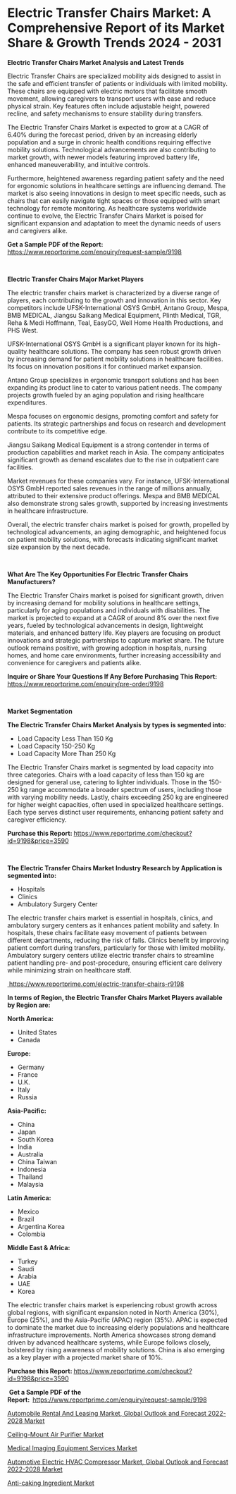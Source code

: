 <p><h1>Electric Transfer Chairs Market: A Comprehensive Report of its Market Share & Growth Trends 2024 - 2031</h1></p><p><strong>Electric Transfer Chairs Market Analysis and Latest Trends</strong></p>
<p><p>Electric Transfer Chairs are specialized mobility aids designed to assist in the safe and efficient transfer of patients or individuals with limited mobility. These chairs are equipped with electric motors that facilitate smooth movement, allowing caregivers to transport users with ease and reduce physical strain. Key features often include adjustable height, powered recline, and safety mechanisms to ensure stability during transfers.</p><p>The Electric Transfer Chairs Market is expected to grow at a CAGR of 6.40% during the forecast period, driven by an increasing elderly population and a surge in chronic health conditions requiring effective mobility solutions. Technological advancements are also contributing to market growth, with newer models featuring improved battery life, enhanced maneuverability, and intuitive controls. </p><p>Furthermore, heightened awareness regarding patient safety and the need for ergonomic solutions in healthcare settings are influencing demand. The market is also seeing innovations in design to meet specific needs, such as chairs that can easily navigate tight spaces or those equipped with smart technology for remote monitoring. As healthcare systems worldwide continue to evolve, the Electric Transfer Chairs Market is poised for significant expansion and adaptation to meet the dynamic needs of users and caregivers alike.</p></p>
<p><strong>Get a Sample PDF of the Report:&nbsp;</strong> <a href="https://www.reportprime.com/enquiry/request-sample/9198">https://www.reportprime.com/enquiry/request-sample/9198</a></p>
<p>&nbsp;</p>
<p><strong>Electric Transfer Chairs Major Market Players</strong></p>
<p><p>The electric transfer chairs market is characterized by a diverse range of players, each contributing to the growth and innovation in this sector. Key competitors include UFSK-International OSYS GmbH, Antano Group, Mespa, BMB MEDICAL, Jiangsu Saikang Medical Equipment, Plinth Medical, TGR, Reha & Medi Hoffmann, Teal, EasyGO, Well Home Health Productions, and PHS West.</p><p>UFSK-International OSYS GmbH is a significant player known for its high-quality healthcare solutions. The company has seen robust growth driven by increasing demand for patient mobility solutions in healthcare facilities. Its focus on innovation positions it for continued market expansion.</p><p>Antano Group specializes in ergonomic transport solutions and has been expanding its product line to cater to various patient needs. The company projects growth fueled by an aging population and rising healthcare expenditures.</p><p>Mespa focuses on ergonomic designs, promoting comfort and safety for patients. Its strategic partnerships and focus on research and development contribute to its competitive edge. </p><p>Jiangsu Saikang Medical Equipment is a strong contender in terms of production capabilities and market reach in Asia. The company anticipates significant growth as demand escalates due to the rise in outpatient care facilities.</p><p>Market revenues for these companies vary. For instance, UFSK-International OSYS GmbH reported sales revenues in the range of millions annually, attributed to their extensive product offerings. Mespa and BMB MEDICAL also demonstrate strong sales growth, supported by increasing investments in healthcare infrastructure.</p><p>Overall, the electric transfer chairs market is poised for growth, propelled by technological advancements, an aging demographic, and heightened focus on patient mobility solutions, with forecasts indicating significant market size expansion by the next decade.</p></p>
<p>&nbsp;</p>
<p><strong>What Are The Key Opportunities For Electric Transfer Chairs Manufacturers?</strong></p>
<p><p>The Electric Transfer Chairs market is poised for significant growth, driven by increasing demand for mobility solutions in healthcare settings, particularly for aging populations and individuals with disabilities. The market is projected to expand at a CAGR of around 8% over the next five years, fueled by technological advancements in design, lightweight materials, and enhanced battery life. Key players are focusing on product innovations and strategic partnerships to capture market share. The future outlook remains positive, with growing adoption in hospitals, nursing homes, and home care environments, further increasing accessibility and convenience for caregivers and patients alike.</p></p>
<p><strong>Inquire or Share Your Questions If Any Before Purchasing This Report:</strong> <a href="https://www.reportprime.com/enquiry/pre-order/9198">https://www.reportprime.com/enquiry/pre-order/9198</a></p>
<p>&nbsp;</p>
<p><strong>Market Segmentation</strong></p>
<p><strong>The Electric Transfer Chairs Market Analysis by types is segmented into:</strong></p>
<p><ul><li>Load Capacity Less Than 150 Kg</li><li>Load Capacity 150-250 Kg</li><li>Load Capacity More Than 250 Kg</li></ul></p>
<p><p>The Electric Transfer Chairs market is segmented by load capacity into three categories. Chairs with a load capacity of less than 150 kg are designed for general use, catering to lighter individuals. Those in the 150-250 kg range accommodate a broader spectrum of users, including those with varying mobility needs. Lastly, chairs exceeding 250 kg are engineered for higher weight capacities, often used in specialized healthcare settings. Each type serves distinct user requirements, enhancing patient safety and caregiver efficiency.</p></p>
<p><strong>Purchase this Report:&nbsp;</strong><a href="https://www.reportprime.com/checkout?id=9198&price=3590">https://www.reportprime.com/checkout?id=9198&price=3590</a></p>
<p>&nbsp;</p>
<p><strong>The Electric Transfer Chairs Market Industry Research by Application is segmented into:</strong></p>
<p><ul><li>Hospitals</li><li>Clinics</li><li>Ambulatory Surgery Center</li></ul></p>
<p><p>The electric transfer chairs market is essential in hospitals, clinics, and ambulatory surgery centers as it enhances patient mobility and safety. In hospitals, these chairs facilitate easy movement of patients between different departments, reducing the risk of falls. Clinics benefit by improving patient comfort during transfers, particularly for those with limited mobility. Ambulatory surgery centers utilize electric transfer chairs to streamline patient handling pre- and post-procedure, ensuring efficient care delivery while minimizing strain on healthcare staff.</p></p>
<p><a href="https://www.reportprime.com/electric-transfer-chairs-r9198">&nbsp;https://www.reportprime.com/electric-transfer-chairs-r9198</a></p>
<p><strong>In terms of Region, the Electric Transfer Chairs Market Players available by Region are:</strong></p>
<p>
    <p> <strong> North America: </strong>
        <ul>
            <li>United States</li>
            <li>Canada</li>
        </ul>
        </p> 
    <p> <strong> Europe: </strong>
        <ul>
            <li>Germany</li>
            <li>France</li>
            <li>U.K.</li>
            <li>Italy</li>
            <li>Russia</li>
        </ul>
        </p> 
    <p> <strong> Asia-Pacific: </strong>
        <ul>
            <li>China</li>
            <li>Japan</li>
            <li>South Korea</li>
            <li>India</li>
            <li>Australia</li>
            <li>China Taiwan</li>
            <li>Indonesia</li>
            <li>Thailand</li>
            <li>Malaysia</li>
        </ul>
        </p> 
    <p> <strong> Latin America: </strong>
        <ul>
            <li>Mexico</li>
            <li>Brazil</li>
            <li>Argentina Korea</li>
            <li>Colombia</li>
        </ul>
        </p> 
    <p> <strong> Middle East & Africa: </strong>
        <ul>
            <li>Turkey</li>
            <li>Saudi</li>
            <li>Arabia</li>
            <li>UAE</li>
            <li>Korea</li>
        </ul>
    </p>
    </p>
<p><p>The electric transfer chairs market is experiencing robust growth across global regions, with significant expansion noted in North America (30%), Europe (25%), and the Asia-Pacific (APAC) region (35%). APAC is expected to dominate the market due to increasing elderly populations and healthcare infrastructure improvements. North America showcases strong demand driven by advanced healthcare systems, while Europe follows closely, bolstered by rising awareness of mobility solutions. China is also emerging as a key player with a projected market share of 10%.</p></p>
<p><strong>Purchase this Report: </strong><a href="https://www.reportprime.com/checkout?id=9198&price=3590">https://www.reportprime.com/checkout?id=9198&price=3590</a></p>
<p>&nbsp;<strong>Get a Sample PDF of the Report:&nbsp;&nbsp;</strong><a href="https://www.reportprime.com/enquiry/request-sample/9198">https://www.reportprime.com/enquiry/request-sample/9198</a></p>
<p><strong></strong></p>
<p><p><a href="https://medium.com/@millerjimk/the-automobile-rental-and-leasing-market-global-outlook-and-forecast-2022-2028-market-report-071779d84d6e">Automobile Rental And Leasing Market, Global Outlook and Forecast 2022-2028 Market</a></p><p><a href="https://issuu.com/reportprime-2/docs/ceiling-mount-air-purifier-market-s_ec4cf1aa473236">Ceiling-Mount Air Purifier Market</a></p><p><a href="https://www.linkedin.com/pulse/medical-imaging-equipment-services-market-strategic-insights-k2tkc?trackingId=OyLXYBriS5uRWdGkNS%2Ff%2BQ%3D%3D">Medical Imaging Equipment Services Market</a></p><p><a href="https://medium.com/@millerjimk/the-growth-of-the-automotive-electric-hvac-compressor-market-global-outlook-and-forecast-3d4938a3876d">Automotive Electric HVAC Compressor Market, Global Outlook and Forecast 2022-2028 Market</a></p><p><a href="https://issuu.com/reportprime-2/docs/anti-caking-ingredient-market-size-_7af18f31dba5f7">Anti-caking Ingredient Market</a></p></p>